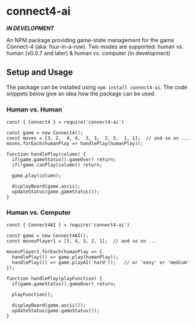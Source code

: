 # connect4-ai

***IN DEVELOPMENT***

An NPM package providing game-state management for the game Connect-4 (aka: four-in-a-row). Two modes are supported: human vs. human (v0.0.7 and later) & human vs. computer (in development)

## Setup and Usage

The package can be installed using `npm install connect4-ai`. The code snippets below give an idea how the package can be used.

### Human vs. Human

```
const { Connect4 } = require('connect4-ai')

const game = new Connect4();
const moves = [3, 2,  4, 4,  3, 3,  2, 5,  1, 1];  // and so on ...
moves.forEach(humanPlay => handlePlay(humanPlay));

function handlePlay(column) {
  if(game.gameStatus().gameOver) return;
  if(!game.canPlay(column)) return;

  game.play(column);

  displayBoard(game.ascii);
  updateStatus(game.gameStatus());
}
```

### Human vs. Computer

```
const { Connect4AI } = require('connect4-ai')

const game = new Connect4AI();
const movesPlayer1 = [3, 4, 3, 2, 1];  // and so on ...

movesPlayer1.forEach(humanPlay => {
  handlePlay(() => game.play(humanPlay));
  handlePlay(() => game.playAI('hard'));   // or 'easy' or 'medium'
});

function handlePlay(playFunction) {
  if(game.gameStatus().gameOver) return;
    
  playFunction();

  displayBoard(game.ascii());
  updateStatus(game.gameStatus());
}
```
